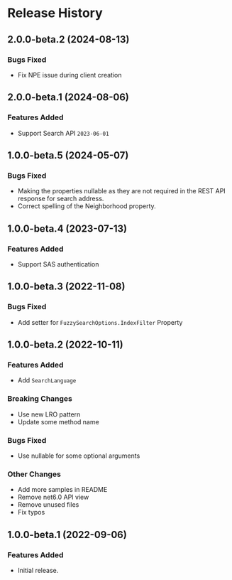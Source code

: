 # Release History

## 2.0.0-beta.2 (2024-08-13)

### Bugs Fixed

- Fix NPE issue during client creation

## 2.0.0-beta.1 (2024-08-06)

### Features Added

- Support Search API `2023-06-01`

## 1.0.0-beta.5 (2024-05-07)

### Bugs Fixed

- Making the properties nullable as they are not required in the REST API response for search address.
- Correct spelling of the Neighborhood property.


## 1.0.0-beta.4 (2023-07-13)

### Features Added

- Support SAS authentication

## 1.0.0-beta.3 (2022-11-08)

### Bugs Fixed

- Add setter for `FuzzySearchOptions.IndexFilter` Property

## 1.0.0-beta.2 (2022-10-11)

### Features Added

- Add `SearchLanguage`

### Breaking Changes

- Use new LRO pattern
- Update some method name

### Bugs Fixed

- Use nullable for some optional arguments

### Other Changes

- Add more samples in README
- Remove net6.0 API view
- Remove unused files
- Fix typos

## 1.0.0-beta.1 (2022-09-06)

### Features Added

- Initial release.
